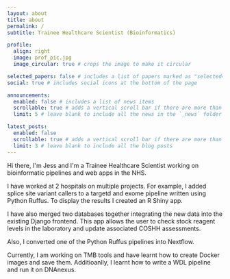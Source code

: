 ```yaml
---
layout: about
title: about
permalink: /
subtitle: Trainee Healthcare Scientist (Bioinformatics)

profile:
  align: right
  image: prof_pic.jpg
  image_circular: true # crops the image to make it circular

selected_papers: false # includes a list of papers marked as "selected={true}"
social: true # includes social icons at the bottom of the page

announcements:
  enabled: false # includes a list of news items
  scrollable: true # adds a vertical scroll bar if there are more than 3 news items
  limit: 5 # leave blank to include all the news in the `_news` folder

latest_posts:
  enabled: false
  scrollable: true # adds a vertical scroll bar if there are more than 3 new posts items
  limit: 3 # leave blank to include all the blog posts
---
```


Hi there, I'm Jess and I'm a Trainee Healthcare Scientist working on bioinformatic pipelines and web apps in the NHS.

I have worked at 2 hospitals on multiple projects. For example, I added splice site variant callers to a targetd and exome pipeline written using Python Ruffus. To display the results I created an R Shiny app.

I have also merged two databases together integrating the new data into the existing Django frontend. This app allows the user to check stock reagent levels in the laboratory and update associated COSHH assessments.

Also, I converted one of the Python Ruffus pipelines into Nextflow.

Currently, I am working on TMB tools and have learnt how to create Docker images and save them. Additioanlly, I learnt how to write a WDL pipeline and run it on DNAnexus.
